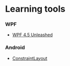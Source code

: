 # Learning tools
### WPF
- [WPF 4.5 Unleashed](https://www.amazon.com/gp/product/B00DW7PLIE/ref=dbs_a_def_rwt_bibl_vppi_i0)
### Android
- [ConstraintLayout](https://constraintlayout.com/)
